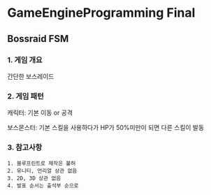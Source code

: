 # GameEngineProgramming Final
## Bossraid FSM


### 1. <b>게임 개요</b>
간단한 보스레이드
### 2. <b>게임 패턴</b>
캐릭터: 기본 이동 or 공격

보스몬스터: 기본 스킬을 사용하다가 HP가 50%미만이 되면 다른 스킬이 발동
### 3. <b>참고사항</b>
```
1. 블루프린트로 제작은 불허
2. 유니티, 언리얼 상관 없음
3. 2D, 3D 상관 없음
4. 발표 순서는 출석부 순으로
```
